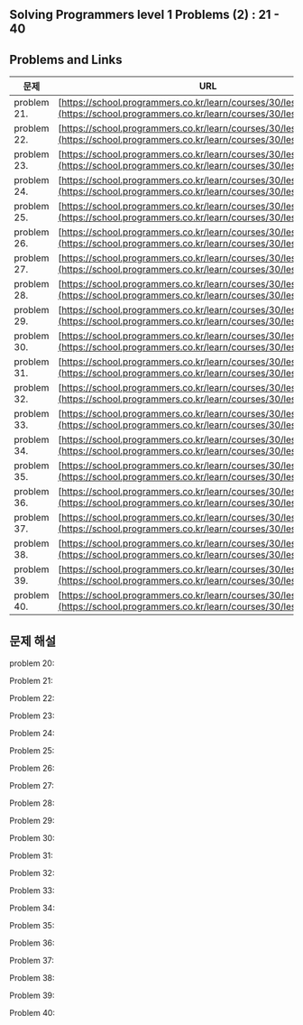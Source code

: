 ## Solving Programmers level 1 Problems (2) : 21 - 40
## Problems and Links

| 문제  | URL |
| --- | --- |
| problem 21. | [https://school.programmers.co.kr/learn/courses/30/lessons/136798](https://school.programmers.co.kr/learn/courses/30/lessons/136798) |
| problem 22. | [https://school.programmers.co.kr/learn/courses/30/lessons/135808](https://school.programmers.co.kr/learn/courses/30/lessons/135808) |
| problem 23. | [https://school.programmers.co.kr/learn/courses/30/lessons/134240](https://school.programmers.co.kr/learn/courses/30/lessons/134240) |
| problem 24. | [https://school.programmers.co.kr/learn/courses/30/lessons/133502](https://school.programmers.co.kr/learn/courses/30/lessons/133502) |
| problem 25. | [https://school.programmers.co.kr/learn/courses/30/lessons/133499](https://school.programmers.co.kr/learn/courses/30/lessons/133499) |
| problem 26. | [https://school.programmers.co.kr/learn/courses/30/lessons/132267](https://school.programmers.co.kr/learn/courses/30/lessons/132267) |
| problem 27. | [https://school.programmers.co.kr/learn/courses/30/lessons/131705](https://school.programmers.co.kr/learn/courses/30/lessons/131705) |
| problem 28. | [https://school.programmers.co.kr/learn/courses/30/lessons/131128](https://school.programmers.co.kr/learn/courses/30/lessons/131128) |
| problem 29. | [https://school.programmers.co.kr/learn/courses/30/lessons/118666](https://school.programmers.co.kr/learn/courses/30/lessons/118666) |
| problem 30. | [https://school.programmers.co.kr/learn/courses/30/lessons/92334](https://school.programmers.co.kr/learn/courses/30/lessons/92334) |
| problem 31. | [https://school.programmers.co.kr/learn/courses/30/lessons/87389](https://school.programmers.co.kr/learn/courses/30/lessons/87389) |
| problem 32. | [https://school.programmers.co.kr/learn/courses/30/lessons/86491](https://school.programmers.co.kr/learn/courses/30/lessons/86491) |
| problem 33. | [https://school.programmers.co.kr/learn/courses/30/lessons/86051](https://school.programmers.co.kr/learn/courses/30/lessons/86051) |
| problem 34. | [https://school.programmers.co.kr/learn/courses/30/lessons/82612](https://school.programmers.co.kr/learn/courses/30/lessons/82612) |
| problem 35. | [https://school.programmers.co.kr/learn/courses/30/lessons/81301](https://school.programmers.co.kr/learn/courses/30/lessons/81301) |
| problem 36. | [https://school.programmers.co.kr/learn/courses/30/lessons/77884](https://school.programmers.co.kr/learn/courses/30/lessons/77884) |
| problem 37. | [https://school.programmers.co.kr/learn/courses/30/lessons/77484](https://school.programmers.co.kr/learn/courses/30/lessons/77484) |
| problem 38. | [https://school.programmers.co.kr/learn/courses/30/lessons/76501](https://school.programmers.co.kr/learn/courses/30/lessons/76501) |
| problem 39. | [https://school.programmers.co.kr/learn/courses/30/lessons/72410](https://school.programmers.co.kr/learn/courses/30/lessons/72410) |
| problem 40. | [https://school.programmers.co.kr/learn/courses/30/lessons/70128](https://school.programmers.co.kr/learn/courses/30/lessons/70128) |

## 문제 해설

problem 20:   

Problem 21: 

Problem 22: 

Problem 23: 

Problem 24: 

Problem 25: 

Problem 26: 

Problem 27: 

Problem 28: 

Problem 29: 

Problem 30: 

Problem 31: 

Problem 32: 

Problem 33: 

Problem 34: 

Problem 35: 

Problem 36: 

Problem 37: 

Problem 38: 

Problem 39: 

Problem 40: 

